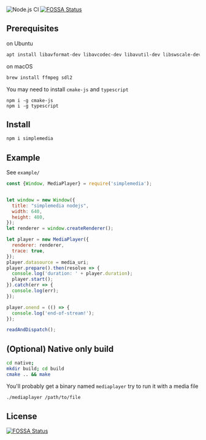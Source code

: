 ![Node.js CI](https://github.com/gurumian/simplemedia/workflows/Node.js%20CI/badge.svg)
[![FOSSA Status](https://app.fossa.io/api/projects/git%2Bgithub.com%2Fgurumian%2Fsimplemedia.svg?type=shield)](https://app.fossa.io/projects/git%2Bgithub.com%2Fgurumian%2Fsimplemedia?ref=badge_shield)


## Prerequisites
on Ubuntu
```bash
apt install libavformat-dev libavcodec-dev libavutil-dev libswscale-dev libsdl2-dev

```
on macOS
```bash
brew install ffmpeg sdl2
```


You may need to install `cmake-js` and `typescript`
```
npm i -g cmake-js
npm i -g typescript
```


## Install
```bash
npm i simplemedia
```

## Example
See `example/`

```js
const {Window, MediaPlayer} = require('simplemedia');


let window = new Window({
  title: "simplemedia nodejs",
  width: 640,
  height: 480,
});
let renderer = window.createRenderer();

let player = new MediaPlayer({
  renderer: renderer,
  trace: true,
});
player.datasource = media_uri;
player.prepare().then(resolve => {
  console.log('duration: ' + player.duration);
  player.start();
}).catch(err => {
  console.log(err);
});

player.onend = (() => {
  console.log('end-of-stream!');
});

readAndDispatch();
```


## (Optional) Native only build
```bash
cd native;
mkdir build; cd build
cmake .. && make
```
You'll probably get a binary named `mediaplayer`
try to run it with a media file
```bash
./mediaplayer /path/to/file
```


## License
[![FOSSA Status](https://app.fossa.io/api/projects/git%2Bgithub.com%2Fgurumian%2Fsimplemedia.svg?type=large)](https://app.fossa.io/projects/git%2Bgithub.com%2Fgurumian%2Fsimplemedia?ref=badge_large)
